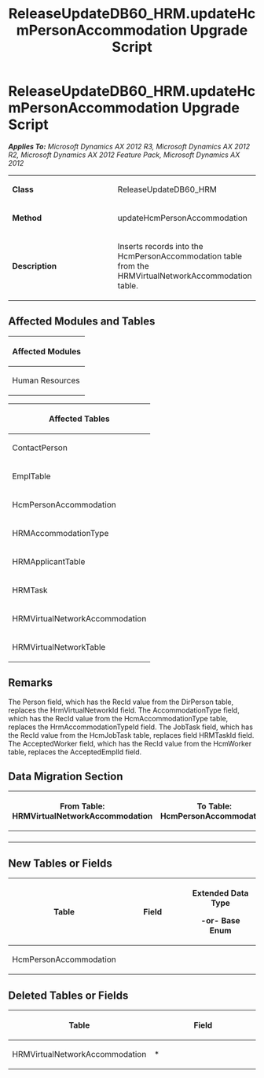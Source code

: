 ﻿---
title: ReleaseUpdateDB60_HRM.updateHcmPersonAccommodation Upgrade Script
TOCTitle: ReleaseUpdateDB60_HRM.updateHcmPersonAccommodation Upgrade Script
ms:assetid: 0d2a5b8c-0851-67d6-8823-a79aa15b8035
ms:mtpsurl: https://msdn.microsoft.com/en-us/library/JJ735706(v=AX.60)
ms:contentKeyID: 49706613
ms.date: 05/18/2015
mtps_version: v=AX.60
---

# ReleaseUpdateDB60\_HRM.updateHcmPersonAccommodation Upgrade Script 


_**Applies To:** Microsoft Dynamics AX 2012 R3, Microsoft Dynamics AX 2012 R2, Microsoft Dynamics AX 2012 Feature Pack, Microsoft Dynamics AX 2012_

<table>
<colgroup>
<col style="width: 50%" />
<col style="width: 50%" />
</colgroup>
<tbody>
<tr class="odd">
<td><p><strong>Class</strong></p></td>
<td><p>ReleaseUpdateDB60_HRM</p></td>
</tr>
<tr class="even">
<td><p><strong>Method</strong></p></td>
<td><p>updateHcmPersonAccommodation</p></td>
</tr>
<tr class="odd">
<td><p><strong>Description</strong></p></td>
<td><p>Inserts records into the HcmPersonAccommodation table from the HRMVirtualNetworkAccommodation table.</p></td>
</tr>
</tbody>
</table>


## Affected Modules and Tables

<table>
<colgroup>
<col style="width: 100%" />
</colgroup>
<thead>
<tr class="header">
<th><p>Affected Modules</p></th>
</tr>
</thead>
<tbody>
<tr class="odd">
<td><p>Human Resources</p></td>
</tr>
</tbody>
</table>


<table>
<colgroup>
<col style="width: 100%" />
</colgroup>
<thead>
<tr class="header">
<th><p>Affected Tables</p></th>
</tr>
</thead>
<tbody>
<tr class="odd">
<td><p>ContactPerson</p></td>
</tr>
<tr class="even">
<td><p>EmplTable</p></td>
</tr>
<tr class="odd">
<td><p>HcmPersonAccommodation</p></td>
</tr>
<tr class="even">
<td><p>HRMAccommodationType</p></td>
</tr>
<tr class="odd">
<td><p>HRMApplicantTable</p></td>
</tr>
<tr class="even">
<td><p>HRMTask</p></td>
</tr>
<tr class="odd">
<td><p>HRMVirtualNetworkAccommodation</p></td>
</tr>
<tr class="even">
<td><p>HRMVirtualNetworkTable</p></td>
</tr>
</tbody>
</table>


## Remarks

The Person field, which has the RecId value from the DirPerson table, replaces the HrmVirtualNetworkId field. The AccommodationType field, which has the RecId value from the HcmAccommodationType table, replaces the HrmAccommodationTypeId field. The JobTask field, which has the RecId value from the HcmJobTask table, replaces field HRMTaskId field. The AcceptedWorker field, which has the RecId value from the HcmWorker table, replaces the AcceptedEmplId field.

## Data Migration Section

<table>
<colgroup>
<col style="width: 50%" />
<col style="width: 50%" />
</colgroup>
<thead>
<tr class="header">
<th><p>From Table: HRMVirtualNetworkAccommodation</p></th>
<th><p>To Table: HcmPersonAccommodation</p></th>
</tr>
</thead>
<tbody>
<tr class="odd">
<td><p></p></td>
<td><p></p></td>
</tr>
</tbody>
</table>


## New Tables or Fields

<table>
<colgroup>
<col style="width: 33%" />
<col style="width: 33%" />
<col style="width: 33%" />
</colgroup>
<thead>
<tr class="header">
<th><p>Table</p></th>
<th><p>Field</p></th>
<th><p>Extended Data Type</p>
<p>-or- Base Enum</p></th>
</tr>
</thead>
<tbody>
<tr class="odd">
<td><p>HcmPersonAccommodation</p></td>
<td><p></p></td>
<td><p></p></td>
</tr>
</tbody>
</table>


## Deleted Tables or Fields

<table>
<colgroup>
<col style="width: 50%" />
<col style="width: 50%" />
</colgroup>
<thead>
<tr class="header">
<th><p>Table</p></th>
<th><p>Field</p></th>
</tr>
</thead>
<tbody>
<tr class="odd">
<td><p>HRMVirtualNetworkAccommodation</p></td>
<td><p>*</p></td>
</tr>
</tbody>
</table>

  



